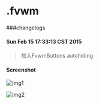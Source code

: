 # .fvwm

###changelogs

#### Sun Feb 15 17:33:13 CST 2015

>加入FvwmButtons autohiding

#### Screenshot

![img1](https://41.media.tumblr.com/a755a11463e0003b4d675b8d8572e295/tumblr_nln5d2SkeL1r68ev5o1_540.png)

![img2](ihttps://40.media.tumblr.com/9aa6f59bc9287da22ac310493ba33f15/tumblr_nln5pfTScp1r68ev5o1_1280.png)
